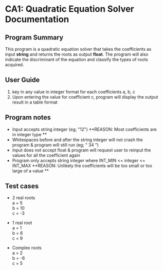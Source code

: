 # CA1: Quadratic Equation Solver Documentation

 ## Program Summary
 This program is a quadratic equation solver that takes the coefficients as input **string** and returns the roots as output **float**. The program will also indicate the discriminant of the equation and classify the types of roots acquired.

 ## User Guide
 1. key in any value in integer format for each coefficients a, b, c
 2. Upon entering the value for coefficient c, program will display the output result in a table format

 ## Program notes
 - Input accepts string integer (eg; "12") **REASON: Most coefficients are in integer type **
 - Whitespaces before and after the string integer will not crash the program & program will still run (eg; "     34  ")
 - Input does not accept float & program will request user to reinput the values for all the coefficient again
 - Program only accepts string integer where INT_MIN <= integer <= INT_MAX **REASON: Unlikely the coefficients will be too small or too large of a value **
 
## Test cases
- 2 real roots<br>
a = 5<br>
b = 10<br>
c = -3<br>

- 1 real root<br>
a = 1<br>
b = 6<br>
c = 9<br>
- Complex roots<br>
a = 2<br>
b = -6<br>
c = 5<br>




 